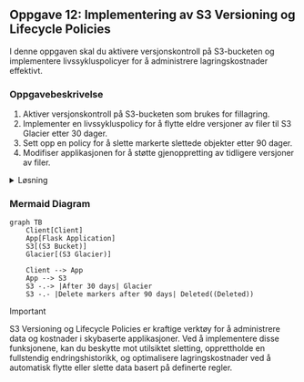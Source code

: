 ## Oppgave 12: Implementering av S3 Versioning og Lifecycle Policies

I denne oppgaven skal du aktivere versjonskontroll på S3-bucketen og implementere livssykluspolicyer for å administrere lagringskostnader effektivt.

### Oppgavebeskrivelse

1. Aktiver versjonskontroll på S3-bucketen som brukes for fillagring.
2. Implementer en livssykluspolicy for å flytte eldre versjoner av filer til S3 Glacier etter 30 dager.
3. Sett opp en policy for å slette markerte slettede objekter etter 90 dager.
4. Modifiser applikasjonen for å støtte gjenoppretting av tidligere versjoner av filer.

<details>
<summary>Løsning</summary>

1. Aktiver versjonskontroll på S3-bucket:
   - Gå til S3 i AWS Console
   - Velg din bucket for fillagring
   - Gå til \"Properties\" fanen
   - Under \"Bucket Versioning\", klikk på \"Edit\
   - Velg \"Enable\" og klikk på \"Save changes\

2. Implementer livssykluspolicy:
   - I samme bucket, gå til \"Management\" fanen
   - Scroll ned til \"Lifecycle rules\" og klikk på \"Create lifecycle rule\
   - Gi regelen et navn, f.eks. \"Move old versions to Glacier\
   - Under \"Choose a rule scope\", velg \"Apply to all objects in the bucket\
   - I \"Lifecycle rule actions\", velg:
     - \"Move noncurrent versions of objects between storage classes\
   - Sett \"Move noncurrent versions of objects to\" til \"Glacier Flexible Retrieval\" etter 30 dager
   - Klikk på \"Create rule\

3. Sett opp policy for sletting av markerte objekter:
   - Opprett en ny livssyklusregel
   - Gi den et navn, f.eks. \"Delete expired delete markers\
   - Velg \"Apply to all objects in the bucket\
   - I \"Lifecycle rule actions\", velg:
     - \"Permanently delete expired object delete markers\
   - Sett \"Number of days after objects become noncurrent\" til 90
   - Klikk på \"Create rule\

4. Modifiser applikasjonen for å støtte gjenoppretting:
   - Åpne `app.py` i din favoritt-editor
   - Legg til følgende funksjon:

   ```python
   import boto3

   s3 = boto3.client('s3')

   def get_file_versions(bucket_name, file_key):
       versions = s3.list_object_versions(Bucket=bucket_name, Prefix=file_key)
       return versions.get('Versions', [])

   def restore_file_version(bucket_name, file_key, version_id):
       s3.copy_object(
           Bucket=bucket_name,
           Key=file_key,
           CopySource={
               'Bucket': bucket_name,
               'Key': file_key,
               'VersionId': version_id
           }
       )

   @app.route('/file_versions/<file_id>')
   def file_versions(file_id):
       file = File.query.get_or_404(file_id)
       versions = get_file_versions(app.config['S3_BUCKET'], file.s3_key)
       return render_template('file_versions.html', file=file, versions=versions)

   @app.route('/restore_file/<file_id>/<version_id>')
   def restore_file(file_id, version_id):
       file = File.query.get_or_404(file_id)
       restore_file_version(app.config['S3_BUCKET'], file.s3_key, version_id)
       return redirect(url_for('file_versions', file_id=file_id))
   ```

   - Opprett en ny template `file_versions.html`:

   ```html
   {% extends \"base.html\" %}
   {% block content %}
   <h2>Versions of {{ file.filename }}</h2>
   <ul>
   {% for version in versions %}
       <li>
           Version {{ version.VersionId }} ({{ version.LastModified }})
           <a href=\"{{ url_for('restore_file', file_id=file.id, version_id=version.VersionId) }}\">Restore</a>
       </li>
   {% endfor %}
   </ul>
   {% endblock %}
   ```

   - Oppdater `requirements.txt` for å inkludere boto3:
   ```
   boto3==1.18.44
   ```

Du har nå implementert versjonskontroll og livssykluspolicyer for S3-bucketen, samt lagt til funksjonalitet for å gjenopprette tidligere versjoner av filer. Dette forbedrer datasikkerheten og gir mer fleksibilitet i filhåndteringen, samtidig som det hjelper med å kontrollere lagringskostnader.

</details>

### Mermaid Diagram

```mermaid
graph TB
    Client[Client]
    App[Flask Application]
    S3[(S3 Bucket)]
    Glacier[(S3 Glacier)]
    
    Client --> App
    App --> S3
    S3 -.-> |After 30 days| Glacier
    S3 -.- |Delete markers after 90 days| Deleted((Deleted))
```

> [!IMPORTANT]
> S3 Versioning og Lifecycle Policies er kraftige verktøy for å administrere data og kostnader i skybaserte applikasjoner. Ved å implementere disse funksjonene, kan du beskytte mot utilsiktet sletting, opprettholde en fullstendig endringshistorikk, og optimalisere lagringskostnader ved å automatisk flytte eller slette data basert på definerte regler.
